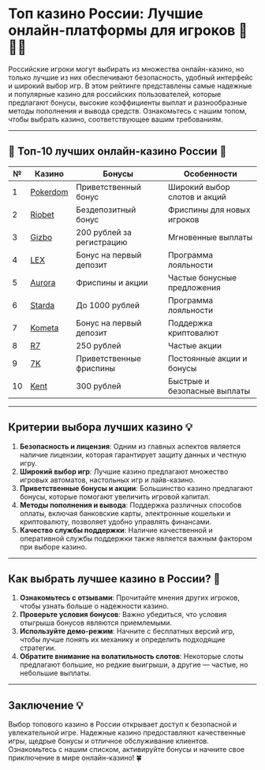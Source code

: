 # Топ казино России: Лучшие онлайн-платформы для игроков 🎰🇷🇺

Российские игроки могут выбирать из множества онлайн-казино, но только лучшие из них обеспечивают безопасность, удобный интерфейс и широкий выбор игр. В этом рейтинге представлены самые надежные и популярные казино для российских пользователей, которые предлагают бонусы, высокие коэффициенты выплат и разнообразные методы пополнения и вывода средств. Ознакомьтесь с нашим топом, чтобы выбрать казино, соответствующее вашим требованиям.

---

## 🎲 Топ-10 лучших онлайн-казино России 🎲

| №  | Казино                                                                                  | Бонусы                       | Особенности                      |
|----|----------------------------------------------------------------------------------------|------------------------------|----------------------------------|
| 1  | [Pokerdom](https://brandplay.link/4k77v2yx)                                            | Приветственный бонус         | Широкий выбор слотов и акций     |
| 2  | [Riobet](https://brandplay.link/7xBLTPyj)                                              | Бездепозитный бонус          | Фриспины для новых игроков       |
| 3  | [Gizbo](https://brandplay.link/bprXw4YV)                                               | 200 рублей за регистрацию     | Мгновенные выплаты               |
| 4  | [LEX](https://brandplay.link/zW4hdDFV)                                                 | Бонус на первый депозит      | Программа лояльности             |
| 5  | [Aurora](https://10trafic-stat2.com/click/668546556bcc6313411604bd/6766/13032/subaccount) | Фриспины и акции             | Частые бонусные предложения      |
| 6  | [Starda](https://brandplay.link/fB7xwRFL)                                              | До 1000 рублей                | Программа лояльности             |
| 7  | [Kometa](https://brandplay.link/8ZymQJV8)                                              | Бонус на первый депозит      | Поддержка криптовалют            |
| 8  | [R7](https://brandplay.link/bMd3Yjsw)                                                  | 250 рублей                    | Частые акции                     |
| 9  | [7K](https://brandplay.link/BvQyFShp)                                                  | Приветственные фриспины      | Постоянные акции и бонусы        |
| 10 | [Kent](https://brandplay.link/Fv2WP3js)                                                | 300 рублей                    | Быстрые и безопасные выплаты     |

---

## Критерии выбора лучших казино 💡

1. **Безопасность и лицензия**: Одним из главных аспектов является наличие лицензии, которая гарантирует защиту данных и честную игру.
2. **Широкий выбор игр**: Лучшие казино предлагают множество игровых автоматов, настольных игр и лайв-казино.
3. **Приветственные бонусы и акции**: Большинство казино предлагают бонусы, которые помогают увеличить игровой капитал.
4. **Методы пополнения и вывода**: Поддержка различных способов оплаты, включая банковские карты, электронные кошельки и криптовалюту, позволяет удобно управлять финансами.
5. **Качество службы поддержки**: Наличие качественной и оперативной службы поддержки также является важным фактором при выборе казино.

---

## Как выбрать лучшее казино в России? 🎯

1. **Ознакомьтесь с отзывами**: Прочитайте мнения других игроков, чтобы узнать больше о надежности казино.
2. **Проверьте условия бонусов**: Важно убедиться, что условия отыгрыша бонусов являются приемлемыми.
3. **Используйте демо-режим**: Начните с бесплатных версий игр, чтобы лучше понять их механику и определить подходящие стратегии.
4. **Обратите внимание на волатильность слотов**: Некоторые слоты предлагают большие, но редкие выигрыши, а другие — частые, но небольшие выплаты.

---

## Заключение 💡

Выбор топового казино в России открывает доступ к безопасной и увлекательной игре. Надежные казино предоставляют качественные игры, щедрые бонусы и отличное обслуживание клиентов. Ознакомьтесь с нашим списком, активируйте бонусы и начните свое приключение в мире онлайн-казино! 🍀

